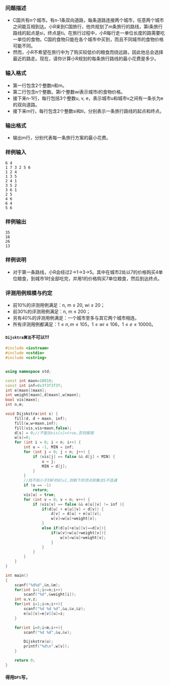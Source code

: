 ### 问题描述
* C国共有n个城市。有n-1条双向道路，每条道路连接两个城市，任意两个城市之间能互相到达。小R来到C国旅行，他共规划了m条旅行的路线，第i条旅行路线的起点是si，终点是ti。在旅行过程中，小R每行走一单位长度的路需要吃一单位的食物。C国的食物只能在各个城市中买到，而且不同城市的食物价格可能不同。
* 然而，小R不希望在旅行中为了购买较低价的粮食而绕远路，因此他总会选择最近的路走。现在，请你计算小R规划的每条旅行路线的最小花费是多少。
### 输入格式
* 第一行包含2个整数n和m。
* 第二行包含n个整数。第i个整数wi表示城市i的食物价格。
* 接下来n-1行，每行包括3个整数u, v, e，表示城市u和城市v之间有一条长为e的双向道路。
* 接下来m行，每行包含2个整数si和ti，分别表示一条旅行路线的起点和终点。
### 输出格式
* 输出m行，分别代表每一条旅行方案的最小花费。
### 样例输入
```
6 4
1 7 3 2 5 6
1 2 4
1 3 5
2 4 1
3 5 2
3 6 1
2 5
4 6
6 4
5 6
```
### 样例输出
```
35
16
26
13
```
### 样例说明
* 对于第一条路线，小R会经过2->1->3->5。其中在城市2处以7的价格购买4单位粮食，到城市1时全部吃完，并用1的价格购买7单位粮食，然后到达终点。
### 评测用例规模与约定
* 前10%的评测用例满足：n, m ≤ 20, wi ≤ 20；
* 前30%的评测用例满足：n, m ≤ 200；
* 另有40%的评测用例满足：一个城市至多与其它两个城市相连。
* 所有评测用例都满足：$1 ≤ n, m ≤ 105，1 ≤ wi ≤ 106，1 ≤ e ≤ 10000$。


#### ```Dijsktra算法```不可以!!!

```cpp
#include <iostream>
#include <cstdio>
#include <cstring>


using namespace std;

const int maxn=10010;
const int inf=0x3f3f3f3f;
int e[maxn][maxn];
int weight[maxn],d[maxn],w[maxn];
bool vis[maxn];
int n,m;

void Dijskstra(int s) {
    fill(d, d + maxn, inf);
    fill(w,w+maxn,inf);
    fill(vis,vis+maxn,false);
    d[s] = 0;//不能加vis[s]=true,否则报错
    w[s]=0;
    for (int i = 0; i < n; i++) {
        int u = -1, MIN = inf;
        for (int j = 0; j < n; j++) {
            if (vis[j] == false && d[j] < MIN) {
                u = j;
                MIN = d[j];
            }
        }
        //找不到小于INF的d[u],则剩下的顶点和集合S不连通
        if (u == -1)
            return;
        vis[u] = true;
        for (int v = 0; v < n; v++) {
            if (vis[v] == false && e[u][v] != inf ){
                if(d[u] + e[u][v] < d[v]) {
                    d[v] = d[u] + e[u][v];
                    w[v]=w[u]+weight[v];
                }
                else if(d[u]+e[u][v]==d[v]){
                    if(w[v]>w[u]+weight[v]){
                        w[v]=w[u]+weight[v];
                    }
                }
            }
        }
    }
}

int main()
{
    scanf("%d%d",&n,&m);
    for(int i=1;i<=n;i++)
        scanf("%d",&weight[i]);
    int u,v,z;
    for(int i=1;i<n;i++){
        scanf("%d %d %d",&u,&v,&z);
        e[u][v]=e[v][u]=z;
    }

    for(int i=0;i<m;i++){
        scanf("%d %d",&u,&v);

        Dijskstra(u);
        printf("%d\n",w[v]);
    }

    return 0;
}


```


#### 得用```DFS```写，

```






```






